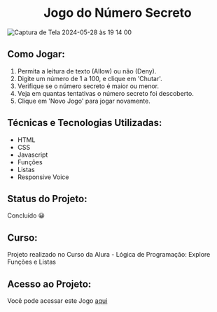 <h1 align="center">Jogo do Número Secreto</h1>

![Captura de Tela 2024-05-28 às 19 14 00](https://github.com/paulateshima/jogo.numero.secreto/assets/170154538/24e274d6-0de1-4c5b-afa8-81b6742a1fc9)

## Como Jogar:

1. Permita a leitura de texto (Allow) ou não (Deny).
2. Digite um número de 1 a 100, e clique em 'Chutar'.
3. Verifique se o número secreto é maior ou menor.
4. Veja em quantas tentativas o número secreto foi descoberto.
5. Clique em 'Novo Jogo' para jogar novamente.

## Técnicas e Tecnologias Utilizadas:

* HTML
* CSS
* Javascript
* Funções
* Listas
* Responsive Voice

## Status do Projeto:

Concluído 😀

## Curso:

Projeto realizado no Curso da Alura - Lógica de Programação: Explore Funções e Listas

## Acesso ao Projeto:

Você pode acessar este Jogo [aqui](https://jogo-numero-secreto-chi-taupe.vercel.app/)
